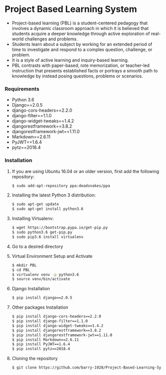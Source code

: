 # Project Based Learning System

- Project-based learning (PBL) is a student-centered pedagogy that involves a dynamic classroom approach in which it is believed that students acquire a deeper knowledge through active exploration of real-world challenges and problems. 
- Students learn about a subject by working for an extended period of time to investigate and respond to a complex question, challenge, or problem. 
- It is a style of active learning and inquiry-based learning. 
- PBL contrasts with paper-based, rote memorization, or teacher-led instruction that presents established facts or portrays a smooth path to knowledge by instead posing questions, problems or scenarios.

### Requirements
  - Python 3.6
  - Django==2.0.5
  - django-cors-headers==2.2.0
  - django-filter==1.1.0
  - django-widget-tweaks==1.4.2
  - djangorestframework==3.8.2
  - djangorestframework-jwt==1.11.0
  - Markdown==2.6.11
  - PyJWT==1.6.4
  - pytz==2018.4


### Installation


1. If you are using Ubuntu 16.04 or an older version, first add the following repository:
    ```sh
    $ sudo add-apt-repository ppa:deadsnakes/ppa
    ```
2. Installing the latest Python 3 distribution:
    ```sh
    $ sudo apt-get update
    $ sudo apt-get install python3.6
    ```
3. Installing Virtualenv:
    ```sh
    $ wget https://bootstrap.pypa.io/get-pip.py
    $ sudo python3.6 get-pip.py
    $ sudo pip3.6 install virtualenv
    ```

4. Go to a desired directory

5. Virtual Environment Setup and Activate
    ```sh
    $ mkdir PBL
    $ cd PBL
    $ virtualenv venv -p python3.6
    $ source venv/bin/activate
    ```

4. Django Installation
    ```sh
    $ pip install django==2.0.5
    ```

5. Other packages Installation
    ```sh
    $ pip install django-cors-headers==2.2.0
    $ pip install django-filter==1.1.0
    $ pip install django-widget-tweaks==1.4.2
    $ pip install djangorestframework==3.8.2
    $ pip install djangorestframework-jwt==1.11.0
    $ pip install Markdown==2.6.11
    $ pip install PyJWT==1.6.4
    $ pip install pytz==2018.4
    ```

6. Cloning the repository
    ```sh
    $ git clone https://github.com/barry-1928/Project-Based-Learning-System.git
    ```